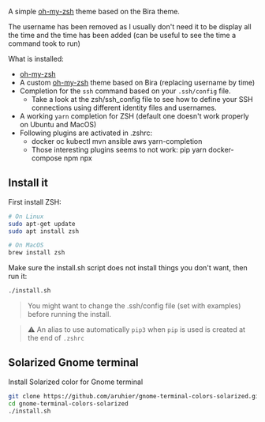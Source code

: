 A simple [oh-my-zsh](https://ohmyz.sh/) theme based on the Bira theme.

The username has been removed as I usually don't need it to be display all the time and the time has been added (can be useful to see the time a command took to run)

What is installed:

* [oh-my-zsh](https://ohmyz.sh/)
* A custom [oh-my-zsh](https://ohmyz.sh/) theme based on Bira (replacing username by time)
* Completion for the `ssh` command based on your `.ssh/config` file. 
  * Take a look at the zsh/ssh_config file to see how to define your SSH connections using different identity files and usernames.
* A working `yarn` completion for ZSH (default one doesn't work properly on Ubuntu and MacOS)
* Following plugins are activated in .zshrc: 
  * docker oc kubectl mvn ansible aws yarn-completion
  * Those interesting plugins seems to not work: pip yarn docker-compose npm npx 

## Install it

First install ZSH:

```bash
# On Linux
sudo apt-get update
sudo apt install zsh

# On MacOS
brew install zsh
```

Make sure the install.sh script does not install things you don't want, then run it:

```bash
./install.sh
```

> You might want to change the .ssh/config file (set with examples) before running the install. 

> ⚠️ An alias to use automatically `pip3` when `pip` is used is created at the end of `.zshrc` 

## Solarized Gnome terminal

Install Solarized color for Gnome terminal

```bash
git clone https://github.com/aruhier/gnome-terminal-colors-solarized.git
cd gnome-terminal-colors-solarized
./install.sh
```

